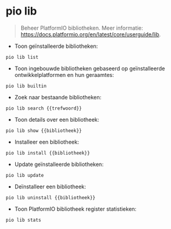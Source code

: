 # pio lib

> Beheer PlatformIO bibliotheken.
> Meer informatie: <https://docs.platformio.org/en/latest/core/userguide/lib>.

- Toon geïnstalleerde bibliotheken:

`pio lib list`

- Toon ingebouwde bibliotheken gebaseerd op geïnstalleerde ontwikkelplatformen en hun geraamtes:

`pio lib builtin`

- Zoek naar bestaande bibliotheken:

`pio lib search {{trefwoord}}`

- Toon details over een bibliotheek:

`pio lib show {{bibliotheek}}`

- Installeer een bibliotheek:

`pio lib install {{bibliotheek}}`

- Update geïnstalleerde bibliotheken:

`pio lib update`

- Deïnstalleer een bibliotheek:

`pio lib uninstall {{bibliotheek}}`

- Toon PlatformIO bibliotheek register statistieken:

`pio lib stats`
